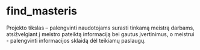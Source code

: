 # find\_masteris



Projekto tikslas – palengvinti naudotojams surasti tinkamą meistrą darbams, atsižvelgiant į meistro pateiktą informaciją bei gautus įvertinimus, o meistrui - palengvinti informacijos sklaidą dėl teikiamų paslaugų.

